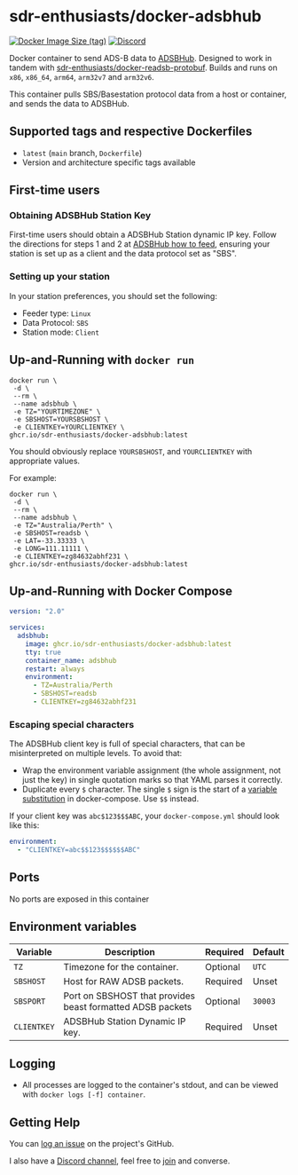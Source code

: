 # sdr-enthusiasts/docker-adsbhub

[![Docker Image Size (tag)](https://img.shields.io/docker/image-size/mikenye/adsbhub/latest)](https://hub.docker.com/r/mikenye/adsbhub)
[![Discord](https://img.shields.io/discord/734090820684349521)](https://discord.gg/sTf9uYF)

Docker container to send ADS-B data to [ADSBHub](https://www.adsbhub.org). Designed to work in tandem with [sdr-enthusiasts/docker-readsb-protobuf](https://github.com/sdr-enthusiasts/docker-readsb-protobuf). Builds and runs on `x86`, `x86_64`, `arm64`, `arm32v7` and `arm32v6`.

This container pulls SBS/Basestation protocol data from a host or container, and sends the data to ADSBHub.

## Supported tags and respective Dockerfiles

- `latest` (`main` branch, `Dockerfile`)
- Version and architecture specific tags available

## First-time users

### Obtaining ADSBHub Station Key

First-time users should obtain a ADSBHub Station dynamic IP key. Follow the directions for steps 1 and 2 at [ADSBHub how to feed](https://www.adsbhub.org/howtofeed.php), ensuring your station is set up as a client and the data protocol set as "SBS".

### Setting up your station

In your station preferences, you should set the following:

- Feeder type: `Linux`
- Data Protocol: `SBS`
- Station mode: `Client`

## Up-and-Running with `docker run`

```shell
docker run \
 -d \
 --rm \
 --name adsbhub \
 -e TZ="YOURTIMEZONE" \
 -e SBSHOST=YOURSBSHOST \
 -e CLIENTKEY=YOURCLIENTKEY \
ghcr.io/sdr-enthusiasts/docker-adsbhub:latest
```

You should obviously replace `YOURSBSHOST`, and `YOURCLIENTKEY` with appropriate values.

For example:

```shell
docker run \
 -d \
 --rm \
 --name adsbhub \
 -e TZ="Australia/Perth" \
 -e SBSHOST=readsb \
 -e LAT=-33.33333 \
 -e LONG=111.11111 \
 -e CLIENTKEY=zg84632abhf231 \
ghcr.io/sdr-enthusiasts/docker-adsbhub:latest
```

## Up-and-Running with Docker Compose

```yaml
version: "2.0"

services:
  adsbhub:
    image: ghcr.io/sdr-enthusiasts/docker-adsbhub:latest
    tty: true
    container_name: adsbhub
    restart: always
    environment:
      - TZ=Australia/Perth
      - SBSHOST=readsb
      - CLIENTKEY=zg84632abhf231
```

### Escaping special characters

The ADSBHub client key is full of special characters, that can be misinterpreted on multiple levels. To avoid that:

- Wrap the environment variable assignment (the whole assignment, not just the key) in single quotation marks so that YAML parses it correctly.
- Duplicate every `$` character. The single `$` sign is the start of a [variable substitution](https://docs.docker.com/compose/compose-file/#variable-substitution) in docker-compose. Use `$$` instead.

If your client key was `abc$123$$$ABC`, your `docker-compose.yml` should look like this:

```yaml
environment:
  - "CLIENTKEY=abc$$123$$$$$$ABC"
```

## Ports

No ports are exposed in this container

## Environment variables

| Variable    | Description                                                | Required | Default |
| ----------- | ---------------------------------------------------------- | -------- | ------- |
| `TZ`        | Timezone for the container.                                | Optional | `UTC`   |
| `SBSHOST`   | Host for RAW ADSB packets.                                 | Required | Unset   |
| `SBSPORT`   | Port on SBSHOST that provides beast formatted ADSB packets | Optional | `30003` |
| `CLIENTKEY` | ADSBHub Station Dynamic IP key.                            | Required | Unset   |

## Logging

- All processes are logged to the container's stdout, and can be viewed with `docker logs [-f] container`.

## Getting Help

You can [log an issue](https://github.com/sdr-enthusiasts/docker-adsbhub/issues) on the project's GitHub.

I also have a [Discord channel](https://discord.gg/sTf9uYF), feel free to [join](https://discord.gg/sTf9uYF) and converse.
